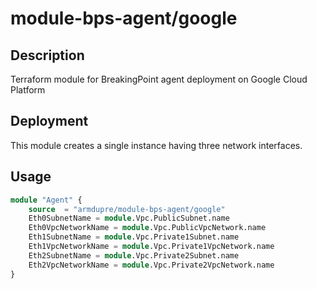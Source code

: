 # module-bps-agent/google

## Description
Terraform module for BreakingPoint agent deployment on Google Cloud Platform

## Deployment
This module creates a single instance having three network interfaces.

## Usage
```tf
module "Agent" {
	source  = "armdupre/module-bps-agent/google"
	Eth0SubnetName = module.Vpc.PublicSubnet.name
	Eth0VpcNetworkName = module.Vpc.PublicVpcNetwork.name
	Eth1SubnetName = module.Vpc.Private1Subnet.name
	Eth1VpcNetworkName = module.Vpc.Private1VpcNetwork.name
	Eth2SubnetName = module.Vpc.Private2Subnet.name
	Eth2VpcNetworkName = module.Vpc.Private2VpcNetwork.name
}
```